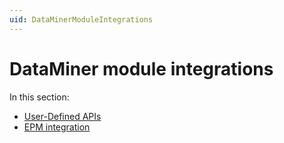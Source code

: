 ```yaml
---
uid: DataMinerModuleIntegrations
---
```


# DataMiner module integrations

In this section:

- [User-Defined APIs](xref:DMI_User-DefinedAPIs)
- [EPM integration](xref:EpmIntegrationTrainingAbout)
